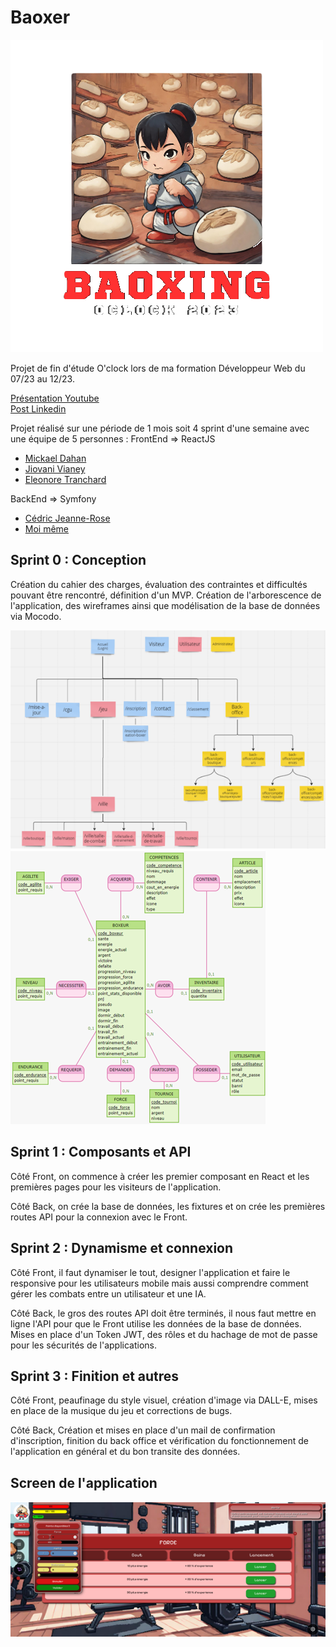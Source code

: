 # Baoxer

![Logo](front/public/asset/Logo.png)

Projet de fin d'étude O'clock lors de ma formation Développeur Web du 07/23 au 12/23.

[Présentation Youtube](https://www.youtube.com/watch?v=ipFrNFLpNy0) <br>
[Post Linkedin](https://www.linkedin.com/posts/florent-bouysse_baoxers-projet-de-fin-de-formation-oclock-activity-7145718881813200896-_Fk_?utm_source=share&utm_medium=member_desktop)

Projet réalisé sur une période de 1 mois soit 4 sprint d'une semaine avec une équipe de 5 personnes :
FrontEnd => ReactJS
- [Mickael Dahan](https://www.linkedin.com/in/mickael-dahan-6008422a6/)
- [Jiovani Vianey](https://www.linkedin.com/in/jiovani-vianey/)
- [Eleonore Tranchard](https://www.linkedin.com/in/eleonore-tranchard-107b6b288/)

BackEnd => Symfony
- [Cédric Jeanne-Rose](https://www.linkedin.com/in/c%C3%A9dric-jeanne-rose-a18497143/)
- [Moi même](https://www.linkedin.com/in/florent-bouysse/)

## Sprint 0 : Conception

Création du cahier des charges, évaluation des contraintes et difficultés pouvant être rencontré, définition d'un MVP. Création de l'arborescence de l'application, des wireframes ainsi que modélisation de la base de données via Mocodo.

![Arborescence](back/public/pictures/arborescence.png)
![Base de données](back/public/pictures/bdd.png)

## Sprint 1 : Composants et API

Côté Front, on commence à créer les premier composant en React et les premières pages pour les visiteurs de l'application.

Côté Back, on crée la base de données, les fixtures et on crée les premières routes API pour la connexion avec le Front.

## Sprint 2 : Dynamisme et connexion

Côté Front, il faut dynamiser le tout, designer l'application et faire le responsive pour les utilisateurs mobile mais aussi comprendre comment gérer les combats entre un utilisateur et une IA. 

Côté Back, le gros des routes API doit être terminés, il nous faut mettre en ligne l'API pour que le Front utilise les données de la base de données. Mises en place d'un Token JWT, des rôles et du hachage de mot de passe pour les sécurités de l'applications.

## Sprint 3 : Finition et autres

Côté Front, peaufinage du style visuel, création d'image via DALL-E, mises en place de la musique du jeu et corrections de bugs. 

Côté Back, Création et mises en place d'un mail de confirmation d'inscription, finition du back office et vérification du fonctionnement de l'application en général et du bon transite des données. 

## Screen de l'application

![Entrainement](back/public/pictures/bao1.png)